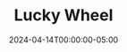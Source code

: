 ---
layout: ext_single
title: Lucky Wheel
slug: lucky-wheel
desc: Create, modify and control Lucky Wheel overlay straight from SAMMI
category: games
date: '2024-04-14T00:00:00-05:00'
permalink: extensions/games/:slug
download_url: https://christinak.itch.io/sammi-lucky-wheel
developer_name: Christina K.
developer_url: https://docs.christinak.ca/
icon_local: lucky_wheel.png
trailer: https://www.youtube.com/embed/9SVEu6LsKss
screenshots_local: lucky_wheel_ss.png, lucky_wheel_ss2.png, lucky_wheel_ss3.png, lucky_wheel_ss4.png
version: 2.0
sammi_version: 2024.1.1
platform: Any
overview: |
    **Create, modify and control your Lucky Wheel overlay in OBS straight from SAMMI! Very easy setup and use!**

    Set up your own wheel in a few easy steps! Supports multiple wheels.

    #### ​Features at a glance
    - **Create wheels** via friendly interface in Bridge or via SAMMI commands, including prepulated wheels with equal chances from an array of all possible rewards
    - **Use plain text or images** for wheel segments
    - **Show, spin and stop the wheel** and get the winning reward in SAMMI 
    - **Modify wheels** and their rewards on the fly​
    - **NEW:** Duplicate an existing wheel 
    - **NEW:** Shuffle wheel rewards 
    - **NEW:** Balance wheel reward chances
       
    
    **Control your wheel directly from SAMMI Deck**  
    You can load, spin and stop spinning the wheel with one press of a button in your SAMMI Deck or add your own chat triggers, so that your mods can control it too! 
    The winning reward's name will be automatically saved into a variable in your SAMMI. 

    [video](https://www.youtube.com/embed/PtQNkoSRJmU)[/video]

    **Customize it!**  
    You can have a simple text based wheel with randomly generated segment colors each time you load it. 

    Or... you can choose a color for each segment.

    [video](https://www.youtube.com/embed/c9--Iq0hAnI)[/video]

    And... you can use an image for each segment instead of text! There are also a few different animations available! 

    [video](https://www.youtube.com/embed/jIQOc3VaZJM)[/video]

    Give you viewers the power to increase the reward chances! Can be activated through chat or channel points redeems! 

    [video](https://www.youtube.com/embed/XfrQP3UpJzo)[/video]
setup_url: https://docs.christinak.ca/docs/extensions/lucky-wheel#setup
privacy_collect: false
---